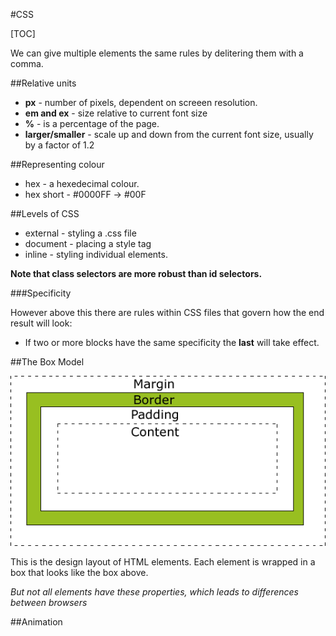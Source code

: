 #CSS

[TOC]

We can give multiple elements the same rules by delitering them with a comma.

##Relative units

- **px** - number of pixels, dependent on screeen resolution.
- **em and ex** - size relative to current font size
- **%** - is a percentage of the page.
- **larger/smaller** - scale up and down from the current font size, usually by a factor of 1.2

##Representing colour

- hex - a hexedecimal colour.
- hex short - #0000FF -> #00F

##Levels of CSS

- external - styling a .css file
- document - placing a style tag
- inline - styling individual elements.

****Note that class selectors are more robust than id selectors.****

###Specificity

However above this there are rules within CSS files that govern how the end result will look:

- If two or more blocks have the same specificity the **last** will take effect.


##The Box Model

![Box Model](box-model.gif)

This is the design layout of HTML elements. Each element is wrapped in a box that looks like the box above.

_But not all elements have these properties, which leads to differences between browsers_

##Animation

